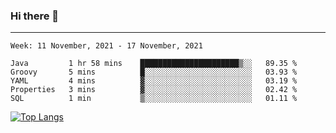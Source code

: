 ### Hi there 👋
---
<!--START_SECTION:waka-->
```text
Week: 11 November, 2021 - 17 November, 2021

Java         1 hr 58 mins    ██████████████████████▒░░   89.35 % 
Groovy       5 mins          █░░░░░░░░░░░░░░░░░░░░░░░░   03.93 % 
YAML         4 mins          ▓░░░░░░░░░░░░░░░░░░░░░░░░   03.19 % 
Properties   3 mins          ▓░░░░░░░░░░░░░░░░░░░░░░░░   02.42 % 
SQL          1 min           ▒░░░░░░░░░░░░░░░░░░░░░░░░   01.11 % 
```
<!--END_SECTION:waka-->

[![Top Langs](https://github-readme-stats.vercel.app/api/top-langs/?username=HyunAh-iia&layout=compact)](https://github.com/anuraghazra/github-readme-stats)
<!--
**HyunAh-iia/HyunAh-iia** is a ✨ _special_ ✨ repository because its `README.md` (this file) appears on your GitHub profile.

Here are some ideas to get you started:

- 🔭 I’m currently working on ...
- 🌱 I’m currently learning ...
- 👯 I’m looking to collaborate on ...
- 🤔 I’m looking for help with ...
- 💬 Ask me about ...
- 📫 How to reach me: ...
- 😄 Pronouns: ...
- ⚡ Fun fact: ...
-->
